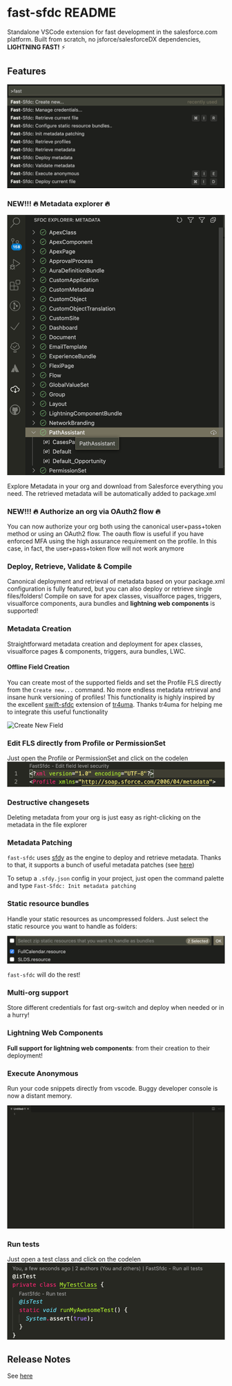 # fast-sfdc README

Standalone VSCode extension for fast development in the salesforce.com platform.
Built from scratch, no jsforce/salesforceDX dependencies, <b>LIGHTNING FAST!</b> ⚡️

## Features

![Command Palette](images/commands.png "Command Palette")

### NEW!!! 🔥 Metadata explorer 🔥
![Metadata Explorer](images/metadata-explorer.png "Metadata Explorer")

Explore Metadata in your org and download from Salesforce everything you need. The retrieved metadata will be automatically added to package.xml

### NEW!!! 🔥 Authorize an org via OAuth2 flow 🔥
You can now authorize your org both using the canonical user+pass+token method or using an OAuth2 flow. The oauth flow is useful if you have enforced MFA using the high assurance requirement on the profile. In this case, in fact, the user+pass+token flow will not work anymore

### Deploy, Retrieve, Validate & Compile
Canonical deployment and retrieval of metadata based on your package.xml configuration is fully featured, but you can also deploy or retrieve single files/folders!
Compile on save for apex classes, visualforce pages, triggers, visualforce components, aura bundles and <b>lightning web components</b> is supported!

### Metadata Creation
Straightforward metadata creation and deployment for apex classes, visualforce pages & components, triggers, aura bundles, LWC.

#### Offline Field Creation
You can create most of the supported fields and set the Profile FLS directly from the `Create new...` command. No more endless metadata retrieval and insane hunk versioning of profiles! This functionality is highly inspired by the excellent [swift-sfdc](https://marketplace.visualstudio.com/items?itemName=tr4uma.swift-sfdc) extension of [tr4uma](https://github.com/tr4uma). Thanks tr4uma for helping me to integrate this useful functionality

![Create New Field](images/create-new-field.gif "Create new field")

### Edit FLS directly from Profile or PermissionSet
Just open the Profile or PermissionSet and click on the codelen
![Edit FLS](images/edit-fls.png "Edit FLS")


### Destructive changesets
Deleting metadata from your org is just easy as right-clicking on the metadata in the file explorer

### Metadata Patching
`fast-sfdc` uses [sfdy](https://www.npmjs.com/package/sfdy) as the engine to deploy and retrieve metadata. Thanks to that, it supports a bunch of useful metadata patches (see [here](https://github.com/micheletriaca/sfdy#apply-standard-patches-to-metadata-after-retrieve))

To setup a `.sfdy.json` config in your project, just open the command palette and type `Fast-Sfdc: Init metadata patching`

### Static resource bundles
Handle your static resources as uncompressed folders. Just select the static resource you want to handle as folders:

![Command Palette](images/static-resources.png "Static Resource Configuration")

`fast-sfdc` will do the rest!

### Multi-org support
Store different credentials for fast org-switch and deploy when needed or in a hurry!

### Lightning Web Components
<b>Full support for lightning web components</b>: from their creation to their deployment!

### Execute Anonymous
Run your code snippets directly from vscode. Buggy developer console is now a distant memory.

![Execute Anonymous](images/execute-anonymous.gif "Execute Anonymous")

### Run tests
Just open a test class and click on the codelen
![Tests](images/tests.png "Tests")

## Release Notes

See [here](CHANGELOG.md)
